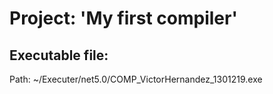 # Project: 'My first compiler'
## Executable file: 
Path: ~/Executer/net5.0/COMP_VictorHernandez_1301219.exe
